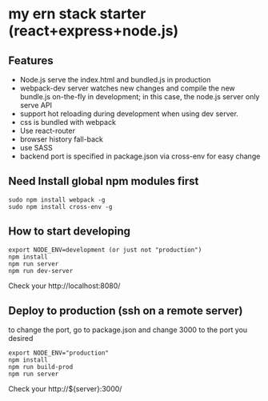 # my ern stack starter (react+express+node.js)

## Features

* Node.js serve the index.html and bundled.js in production
* webpack-dev server watches new changes and compile the new bundle.js on-the-fly in development; in this case, the node.js server only serve API
* support hot reloading during development when using dev server.
* css is bundled with webpack
* Use react-router
* browser history fall-back
* use SASS
* backend port is specified in package.json via cross-env for easy change


## Need Install global npm modules first

```
sudo npm install webpack -g
sudo npm install cross-env -g
```

## How to start developing

```
export NODE_ENV=development (or just not "production")
npm install
npm run server
npm run dev-server
```

Check your http://localhost:8080/

## Deploy to production (ssh on a remote server)

to change the port, go to package.json and change 3000 to the port you desired

```
export NODE_ENV="production"
npm install
npm run build-prod
npm run server
```

Check your http://${server}:3000/